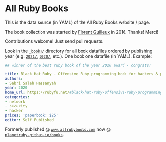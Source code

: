 # All Ruby Books

This is the data source (in YAML) of the All Ruby Books website / page.

The book collection was started by [Florent Guilleux](https://github.com/Florent2) in 2016.  Thanks! Merci!


Contributions welcome! Just send pull requests.


Look in the [`_books/`](_books) directory for all book datafiles ordered
by publishing year (e.g. [`2021/`](_books/2021), [`2020/`](_books/2020), etc.).
One book one datafile (in YAML). Example:


``` yaml
## winner of the best ruby book of the year 2020 award - congrats!

title: Black Hat Ruby - Offensive Ruby programming book for hackers & pentesters
authors:
- Sabri Saleh Hassanyah
year: 2020
home_url: https://rubyfu.net/#black-hat-ruby-offensive-ruby-programming-book-for-hackers-and-pentesters
categories:
- network
- security
- hacker
prices: 'paperbook: $25'
editor: Self Published
```



Formerly published @ [`www.allrubybooks.com`](http://www.allrubybooks.com/) now @ [`planetruby.github.io/books`](http://planetruby.github.io/books).

